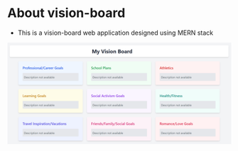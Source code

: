# About vision-board
- This is a vision-board web application designed using MERN stack 

![desktop-design](./vision-board/public/design.png)
